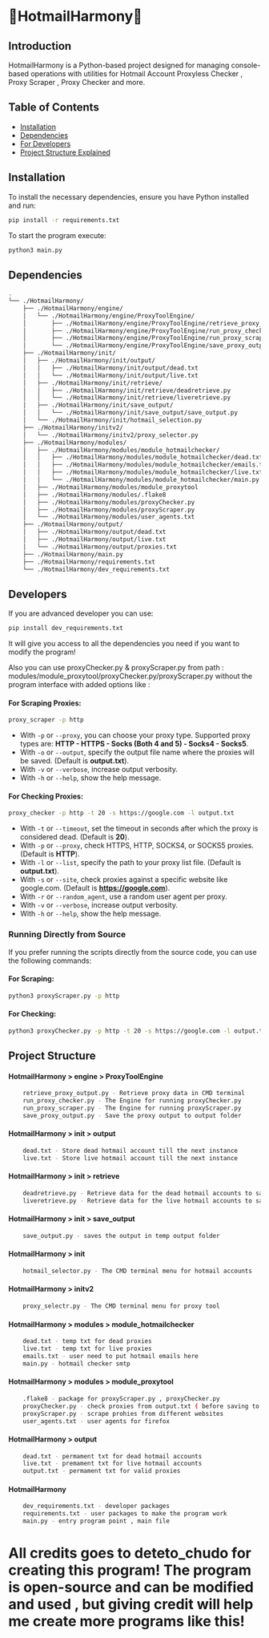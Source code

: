 # 🧨HotmailHarmony🧨

## Introduction
HotmailHarmony is a Python-based project designed for managing console-based operations with utilities for Hotmail Account Proxyless Checker , Proxy Scraper , Proxy Checker and more. 

## Table of Contents
- [Installation](#installation)
- [Dependencies](#dependencies)
- [For Developers](#developers)
- [Project Structure Explained](#project-structure)

## Installation

To install the necessary dependencies, ensure you have Python installed and run:

```bash
pip install -r requirements.txt
```
To start the program execute:
```bash
python3 main.py  
```

## Dependencies

```bash
.
└── ./HotmailHarmony/
    ├── ./HotmailHarmony/engine/
    │   └── ./HotmailHarmony/engine/ProxyToolEngine/
    │       ├── ./HotmailHarmony/engine/ProxyToolEngine/retrieve_proxy_output.py
    │       ├── ./HotmailHarmony/engine/ProxyToolEngine/run_proxy_checker.py
    │       ├── ./HotmailHarmony/engine/ProxyToolEngine/run_proxy_scraper.py
    │       └── ./HotmailHarmony/engine/ProxyToolEngine/save_proxy_output.py
    ├── ./HotmailHarmony/init/
    │   ├── ./HotmailHarmony/init/output/
    │   │   ├── ./HotmailHarmony/init/output/dead.txt
    │   │   └── ./HotmailHarmony/init/output/live.txt
    │   ├── ./HotmailHarmony/init/retrieve/
    │   │   ├── ./HotmailHarmony/init/retrieve/deadretrieve.py
    │   │   └── ./HotmailHarmony/init/retrieve/liveretrieve.py
    │   ├── ./HotmailHarmony/init/save_output/
    │   │   └── ./HotmailHarmony/init/save_output/save_output.py
    │   └── ./HotmailHarmony/init/hotmail_selection.py
    ├── ./HotmailHarmony/initv2/
    │   └── ./HotmailHarmony/initv2/proxy_selector.py
    ├── ./HotmailHarmony/modules/
    │   ├── ./HotmailHarmony/modules/module_hotmailchecker/
    │   │   ├── ./HotmailHarmony/modules/module_hotmailchecker/dead.txt
    │   │   ├── ./HotmailHarmony/modules/module_hotmailchecker/emails.txt
    │   │   ├── ./HotmailHarmony/modules/module_hotmailchecker/live.txt
    │   │   └── ./HotmailHarmony/modules/module_hotmailchecker/main.py
    │   ├── ./HotmailHarmony/modules/module_proxytool
    │   ├── ./HotmailHarmony/modules/.flake8
    │   ├── ./HotmailHarmony/modules/proxyChecker.py
    │   ├── ./HotmailHarmony/modules/proxyScraper.py
    │   └── ./HotmailHarmony/modules/user_agents.txt
    ├── ./HotmailHarmony/output/
    │   ├── ./HotmailHarmony/output/dead.txt
    │   ├── ./HotmailHarmony/output/live.txt
    │   └── ./HotmailHarmony/output/proxies.txt
    ├── ./HotmailHarmony/main.py
    ├── ./HotmailHarmony/requirements.txt
    └── ./HotmailHarmony/dev_requirements.txt
```

## Developers

If you are advanced developer you can use:
```bash
pip install dev_requirements.txt
```
It will give you access to all the dependencies you need if you want to modify the program!

Also you can use proxyChecker.py & proxyScraper.py from path : modules/module_proxytool/proxyChecker.py/proxyScraper.py without the program interface with added options like :

#### For Scraping Proxies:

```bash
proxy_scraper -p http
```

- With `-p` or `--proxy`, you can choose your proxy type. Supported proxy types are: **HTTP - HTTPS - Socks (Both 4 and 5) - Socks4 - Socks5**.
- With `-o` or `--output`, specify the output file name where the proxies will be saved. (Default is **output.txt**).
- With `-v` or `--verbose`, increase output verbosity.
- With `-h` or `--help`, show the help message.

#### For Checking Proxies:

```bash
proxy_checker -p http -t 20 -s https://google.com -l output.txt
```

- With `-t` or `--timeout`, set the timeout in seconds after which the proxy is considered dead. (Default is **20**).
- With `-p` or `--proxy`, check HTTPS, HTTP, SOCKS4, or SOCKS5 proxies. (Default is **HTTP**).
- With `-l` or `--list`, specify the path to your proxy list file. (Default is **output.txt**).
- With `-s` or `--site`, check proxies against a specific website like google.com. (Default is **https://google.com**).
- With `-r` or `--random_agent`, use a random user agent per proxy.
- With `-v` or `--verbose`, increase output verbosity.
- With `-h` or `--help`, show the help message.

### Running Directly from Source

If you prefer running the scripts directly from the source code, you can use the following commands:

#### For Scraping:

```bash
python3 proxyScraper.py -p http
```

#### For Checking:

```bash
python3 proxyChecker.py -p http -t 20 -s https://google.com -l output.txt
```


## Project Structure

#### HotmailHarmony > engine > ProxyToolEngine
```bash
    retrieve_proxy_output.py - Retrieve proxy data in CMD terminal
    run_proxy_checker.py - The Engine for running proxyChecker.py
    run_proxy_scraper.py - The Engine for running proxyScraper.py 
    save_proxy_output.py - Save the proxy output to output folder
```
#### HotmailHarmony > init > output
```bash
    dead.txt - Store dead hotmail account till the next instance
    live.txt - Store live hotmail account till the next instance
```
#### HotmailHarmony > init > retrieve
```bash
    deadretrieve.py - Retrieve data for the dead hotmail accounts to save_output.py
    liveretrieve.py - Retrieve data for the live hotmail accounts to save_output.py
```
#### HotmailHarmony > init > save_output
```bash
    save_output.py - saves the output in temp output folder
```
#### HotmailHarmony > init
```bash
    hotmail_selector.py - The CMD terminal menu for hotmail accounts
```

#### HotmailHarmony > initv2
```bash
    proxy_selectr.py - The CMD terminal menu for proxy tool
```

#### HotmailHarmony > modules > module_hotmailchecker
```bash
    dead.txt - temp txt for dead proxies
    live.txt - temp txt for live proxies
    emails.txt - user need to put hotmail emails here
    main.py - hotmail checker smtp
```
#### HotmailHarmony > modules > module_proxytool
```bash
    .flake8 - package for proxyScraper.py , proxyChecker.py
    proxyChecker.py - check proxies from output.txt ( before saving to the folder )
    proxyScraper.py - scrape prohies from different websites
    user_agents.txt - user agents for firefox
```

#### HotmailHarmony > output
```bash
    dead.txt - permament txt for dead hotmail accounts
    live.txt - premament txt for live hotmail accounts
    output.txt - permament txt for valid proxies
```

#### HotmailHarmony
```bash
    dev_requirements.txt - developer packages
    requirements.txt - user packages to make the program work
    main.py - entry program point , main file
```

# All credits goes to deteto_chudo for creating this program! The program is open-source and can be modified and used , but giving credit will help me create more programs like this!